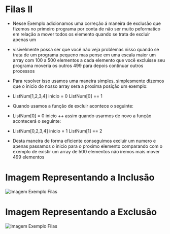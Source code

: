 # Filas II

* Nesse Exemplo adicionamos uma correção á maneira de exclusão que fizemos no primeiro programa por conta de não ser muito peformatico em relação a mover todos os elemento quando se trata de excluir apenas um 

* visivelmente possa ser que você não veja problemas nisso quando se trata de um programa pequeno mas pense em uma escala maior um array com 100 a 500 elementos a cada elemento que você excluisse seu programa moveria os outros 499 para depois continuar outros processos

* Para resolver isso usamos uma maneira simples, simplesmente dizemos que o inicio do nosso array sera a proxima posição um exemplo:

* ListNum[1,2,3,4] inicio = 0 ListNum[0] == 1

* Quando usamos a função de excluir acontece o seguinte:

* ListNum[0] = 0 inicio ++ assim quando usarmos de novo a função acontecerá o seguinte:

* ListNum[0,2,3,4] inicio = 1 ListNum[1] == 2

* Desta maneira de forma eficiente conseguimos excluir um numero e apenas passamos o inicio para o proximo elemento comparando com o exemplo de existir um array de 500 elementos não iremos mais mover 499 elementos

# Imagem Representando a Inclusão
![Imagem Exemplo Filas](https://img.uninove.br/static/0/0/0/0/0/0/0/1/9/6/7/196744/a12i01_estrdados80_100.jpg)

# Imagem Representando a Exclusão
![Imagem Exemplo Filas](https://img.uninove.br/static/0/0/0/0/0/0/0/1/9/6/7/196745/a12i02_estrdados80_100.jpg)
